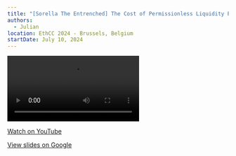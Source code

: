 ```yaml
---
title: "[Sorella The Entrenched] The Cost of Permissionless Liquidity Provision in AMMs"
authors:
  - Julian
location: EthCC 2024 - Brussels, Belgium
startDate: July 10, 2024
---
```


<video src="https://youtu.be/JZRlMmyysRM"></video>

[Watch on YouTube](https://youtu.be/JZRlMmyysRM)

[View slides on Google](https://docs.google.com/presentation/d/1DQ48DpxdtbDctMiBAaJRdQgsHmm8Q-eLuEl_0er0VxM/view)
